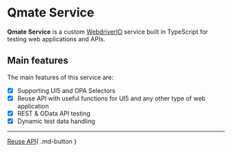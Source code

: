 # **Qmate** Service
**Qmate Service** is a custom [WebdriverIO](https://webdriver.io/) service built in TypeScript for testing web applications and APIs.

## Main features
The main features of this service are:

- [x] Supporting UI5 and OPA Selectors
- [x] Reuse API with useful functions for UI5 and any other type of web application
- [x] REST & OData API testing
- [x] Dynamic test data handling

---

[Reuse API](doc.md){ .md-button } 